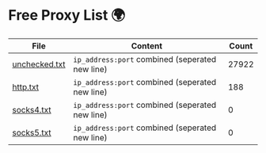 
# Free Proxy List 🌍

|File|Content|Count|
|----|-------|-----|
|[unchecked.txt](https://raw.githubusercontent.com/yemixzy/proxy-list/main/proxies/unchecked.txt)|`ip_address:port` combined (seperated new line)|27922|
|[http.txt](https://raw.githubusercontent.com/yemixzy/proxy-list/main/proxies/http.txt)|`ip_address:port` combined (seperated new line)|188|
|[socks4.txt](https://raw.githubusercontent.com/yemixzy/proxy-list/main/proxies/socks4.txt)|`ip_address:port` combined (seperated new line)|0|
|[socks5.txt](https://raw.githubusercontent.com/yemixzy/proxy-list/main/proxies/socks5.txt)|`ip_address:port` combined (seperated new line)|0|

